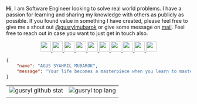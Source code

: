 <b>Hi</b>, I am Software Engineer looking to solve real world problems. I have a passion for learning and sharing my knowledge with others as publicly as possible. If you found value in something I have created, please feel free to give me a shout out [@gusrylmubarok](https://instagram.com/gusrylmubarok/) or give some message on [mail](mailto:gusrylmubarok@gmail.com). Feel free to reach out in case you want to just get in touch also.

<p align="center">
<a href="https://www.linkedin.com/in/agussyahrilmubarok/" target="_blank" rel="noreferrer"> <img height="28" width="28" src="https://unpkg.com/simple-icons@v6/icons/linkedin.svg"> </a>
<a href="https://www.instagram.com/gusrylmubarok/" target="_blank" rel="noreferrer"> <img height="28" width="28" src="https://unpkg.com/simple-icons@v6/icons/instagram.svg"> </a>
<a href="https://twitter.com/gusrylmubarok76/" target="_blank" rel="noreferrer"> <img height="28" width="28" src="https://unpkg.com/simple-icons@v6/icons/twitter.svg"> </a>
<a href="https://gusrylmubarok.medium.com/" target="_blank" rel="noreferrer"> <img height="28" width="28" src="https://unpkg.com/simple-icons@v6/icons/medium.svg"> </a>
<a href="https://stackoverflow.com/users/16186091/gusrylmubarok" target="_blank" rel="noreferrer"> <img height="28" width="28" src="https://unpkg.com/simple-icons@v6/icons/stackoverflow.svg"> </a>
<a href="https://gitlab.com/gusrylmubarok/" target="_blank" rel="noreferrer"> <img height="28" width="28" src="https://unpkg.com/simple-icons@v6/icons/gitlab.svg"> </a>
<a href="https://www.hackerrank.com/gusrylmubarok/" target="_blank" rel="noreferrer"> <img height="28" width="28" src="https://unpkg.com/simple-icons@v6/icons/hackerrank.svg"> </a>
<a href="https://www.upwork.com/in/gusrylmubarok/" target="_blank" rel="noreferrer"> <img height="28" width="28" src="https://unpkg.com/simple-icons@v6/icons/upwork.svg"> </a>
<a href="https://www.behance.com/gusrylmubarok/" target="_blank" rel="noreferrer"> <img height="28" width="28" src="https://unpkg.com/simple-icons@v6/icons/behance.svg"> </a>
<a href="https://www.dribbble.com/gusrylmubarok/" target="_blank" rel="noreferrer"> <img height="28" width="28" src="https://unpkg.com/simple-icons@v6/icons/dribbble.svg"> </a>

</p>

```json
{
    "name": "AGUS SYAHRIL MUBAROK",
    "message": "Your life becomes a masterpiece when you learn to master piece.",
}
```

<!--
###  🌱 I'm currently learning not to open many tabs in the browser
<p align="center">
<a href="http://cliparts.co/clipart/2423198" title="Image from cliparts.co"><img src="http://cliparts.co/cliparts/BTg/E5M/BTgE5MByc.gif" width="200" alt="stick people animation - group picture, image by tag ..." /></a> -->

|||
|---|---|
|![gusryl github stat](https://github-readme-stats.vercel.app/api?username=gusrylmubarok&show_icons=true&hide_border=true&theme=algolia&count_private=true)|![gusryl top lang](https://github-readme-stats.vercel.app/api/top-langs/?username=GusrylMubarok&layout=compact&hide=html,css,scss,angular,PLpgSQL,blade,dockerfile,ejs,vue,freemarker,makefile&langs_count=8&hide_border=true&theme=algolia&&count_private=true)|
||| 
